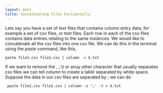 ```yaml
---
layout: post
title: Concatenating files horizontally
---
```

Lets say you have a set of text files that contains column entry data, for example a set of csv files, or text files. Each row in each of the csv files contains data entries relating to the same instances. We would like to concatenate all the csv files into one csv file. We can do this in the terminal using the _paste_ command, like this,

    paste file1.csv file2.csv | column  > X.txt
    
If we want to remove the , ; \t or anuy other character that usually separates csv files we can tell _column_ to create a table separated by white space. Suppose the data in our csv files are separated by ; we can do 

     paste file1.csv file2.csv | column -s ';' -t > X.txt